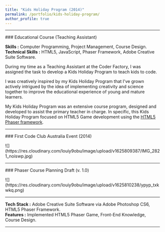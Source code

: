 ```yaml
---
title: "Kids Holiday Program (2014)"
permalink: /portfolio/kids-holiday-program/
author_profile: true
---
```


---------------
<p></p>
### Educational Course (Teaching Assistant)
<p></p>

**Skills :** Computer Programming, Project Management, Course Design.
<br>**Technical Skills :** HTML5, JavaScript, Phaser Framework, Adobe Creative Suite Software.

During my time as a Teaching Assistant at the Coder Factory, I was assigned the task to develop a Kids Holiday Program to teach kids to code. 

I was creatively inspired by my Kids Holiday Program that I've grown actively intrigued by the idea of implementing creativity and science together to improve the educational experience of young and mature learners.

My Kids Holiday Program was an extensive course program, designed and developed to assist the primary teacher in charge. In specific, this Kids Holiday Program focused on HTML5 Game development using the <u><a href="https://phaser.io/" target="_blank">HTML5 Phaser framework</a></u>.


---------------
<p></p>
### First Code Club Australia Event (2014)
<p></p>
![](https://res.cloudinary.com/louiy9obu/image/upload/v1625809387/IMG_2821_noiswp.jpg)

---------------
<p></p>
### Phaser Course Planning Draft (v. 1.0)
<p></p>
![](https://res.cloudinary.com/louiy9obu/image/upload/v1625810238/ypyp_txkwkq.png)

---------------

**Tech Stack :** Adobe Creative Suite Software via Adobe Photoshop CS6, HTML5 Phaser Framework.
<br>**Features :** Implemented HTML5 Phaser Game, Front-End Knowledge, Course Design.

---------------